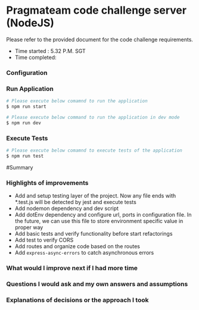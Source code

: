 # Pragmateam code challenge server (NodeJS)
Please refer to the provided document for the code challenge requirements. 

- Time started : 5.32 P.M. SGT
- Time completed: 

### Configuration

### Run Application

```bash
# Please execute below comamnd to run the application
$ npm run start

# Please execute below command to run the application in dev mode 
$ npm run dev
```
### Execute Tests
```bash
# Please execute below comamnd to execute tests of the application
$ npm run test
```

#Summary
### Highlights of improvements

- Add and setup testing layer of the project. Now any file ends with *.test.js will be detected by jest and execute tests
- Add nodemon dependency and dev script
- Add dotEnv dependency and configure url, ports in configuration file. In the future, we can use this file to store environment specific value in proper way
- Add basic tests and verify functionality before start refactorings 
- Add test to verify CORS 
- Add routes  and organize code based on the routes
- Add `express-async-errors` to catch asynchronous errors

### What would I improve next if I had more time

### Questions I would ask and my own answers and assumptions

### Explanations of decisions or the approach I took